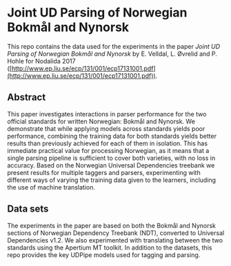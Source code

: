 # Joint UD Parsing of Norwegian Bokmål and Nynorsk

This repo contains the data used for the experiments in the paper _Joint UD Parsing of Norwegian Bokmål and Nynorsk_ by E. Velldal, L. Øvrelid and P. Hohle for Nodalida 2017 ([http://www.ep.liu.se/ecp/131/001/ecp17131001.pdf](http://www.ep.liu.se/ecp/131/001/ecp17131001.pdf)).

## Abstract
This paper investigates interactions in parser performance for the two official standards for written Norwegian: Bokmål and Nynorsk. We demonstrate that while applying models across standards yields poor performance, combining the training data for both standards yields better results than previously achieved for each of them in isolation. This has immediate practical value for processing Norwegian, as it means that a single parsing pipeline is sufficient to cover both varieties, with no loss in accuracy. Based on the Norwegian Universal Dependencies treebank we present results for multiple taggers and parsers, experimenting with different ways of varying the training data given to the learners, including the use of machine translation.

## Data sets
The experiments in the paper are based on both the Bokmål and Nynorsk sections of Norwegian Dependency Treebank (NDT), converted to Universal Dependencies v1.2. We also experimented with translating between the two standards using the Apertium MT toolkit. In addition to the datasets, this repo provides the key UDPipe models used for tagging and parsing.
